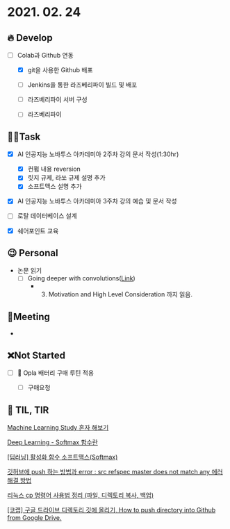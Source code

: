 # 2021. 02. 24

## 🔥 Develop

- [ ] Colab과 Github 연동
  - [x] git을 사용한 Github 배포
  - [ ] Jenkins을 통한 라즈베리파이 빌드 및 배포
  - [ ] 라즈베리파이 서버 구성
  - [ ] 라즈베리파이 



##  🏳‍🌈Task

- [x] AI 인공지능 노바투스 아카데미아 2주차 강의 문서 작성(1:30hr)
  - [x] 컨펌 내용 reversion
  - [x] 릿지 규제, 라쏘 규제 설명 추가
  - [x] 소프트맥스 설명 추가
- [x] AI 인공지능 노바투스 아카데미아 3주차 강의 예습 및 문서 작성
- [ ] 로탈 데이터베이스 설계
- [x] 쉐어포인트 교육



## 😉 Personal

* 논문 읽기
  * [ ] Going deeper with convolutions([Link](https://89douner.tistory.com/62?category=873854))
    * 3. Motivation and High Level Consideration 까지 읽음.




## :dizzy: ​Meeting

* 



## ❌Not Started

- [ ] 🎨 Opla 배터리 구매 루틴 적용
  - [ ] 구매요청



## 📸 TIL, TIR

[Machine Learning Study 혼자 해보기](https://github.com/teddylee777/machine-learning)

[Deep Learning - Softmax 함수란](https://teddylee777.github.io/machine-learning/softmax-%ED%95%A8%EC%88%98%EB%9E%80)

[[딥러닝] 활성화 함수 소프트맥스(Softmax)](https://m.blog.naver.com/PostList.nhn?blogId=wideeyed)

[깃허브에 push 하는 방법과 error : src refspec master does not match any 에러 해결 방법](https://junheejang.tistory.com/221)

[리눅스 cp 명령어 사용법 정리 (파일, 디렉토리 복사, 백업)](https://withcoding.com/93)

[[코랩] 구글 드라이브 디렉토리 깃에 올리기, How to push directory into Github from Google Drive.](https://m.blog.naver.com/PostList.nhn?blogId=gyul611)